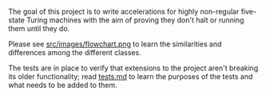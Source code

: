 The goal of this project is to write accelerations for highly non-regular five-state Turing machines with the aim of proving they don't halt or running them until they do.

Please see [src/images/flowchart.png](src/images/flowchart.png) to learn the similarities and differences among the different classes.

The tests are in place to verify that extensions to the project aren't breaking its older functionality; read [tests.md](tests.md) to learn the purposes of the tests and what needs to be added to them.